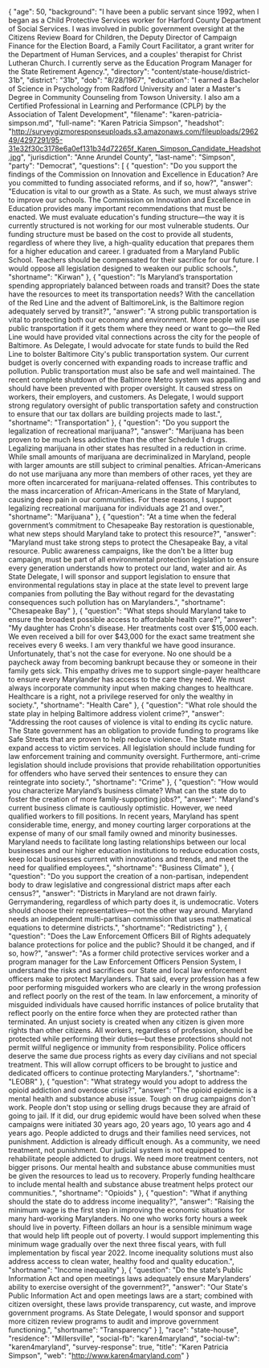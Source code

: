 {
  "age": 50,
  "background": "I have been a public servant since 1992, when I began as a Child Protective Services worker for Harford County Department of Social Services. I was involved in public government oversight at the Citizens Review Board for Children, the Deputy Director of Campaign Finance for the Election Board, a Family Court Facilitator, a grant writer for the Department of Human Services, and a couples' therapist for Christ Lutheran Church.  I currently serve as the Education Program Manager for the State Retirement Agency.",
  "directory": "content/state-house/district-31b",
  "district": "31b",
  "dob": "8/28/1967",
  "education": "I earned a Bachelor of Science in Psychology from Radford University and later a Master's Degree in Community Counseling from Towson University. I also am a Certified Professional in Learning and Performance (CPLP) by the Association of Talent Development",
  "filename": "karen-patricia-simpson.md",
  "full-name": "Karen Patricia Simpson",
  "headshot": "http://surveygizmoresponseuploads.s3.amazonaws.com/fileuploads/296249/4297291/95-31e32f30c3178e6a0ef131b34d72265f_Karen_Simpson_Candidate_Headshot.jpg",
  "jurisdiction": "Anne Arundel County",
  "last-name": "Simpson",
  "party": "Democrat",
  "questions": [
    {
      "question": "Do you support the findings of the Commission on Innovation and Excellence in Education? Are you committed to funding associated reforms, and if so, how?",
      "answer": "Education is vital to our growth as a State. As such, we must always strive to improve our schools. The Commission on Innovation and Excellence in Education provides many important recommendations that must be enacted. We must evaluate education's funding structure—the way it is currently structured is not working for our most vulnerable students. Our funding structure must be based on the cost to provide all students, regardless of where they live, a high-quality education that prepares them for a higher education and career.   I graduated from a Maryland Public School.  Teachers should be compensated for their sacrifice for our future.  I would oppose all legislation designed to weaken our public schools.",
      "shortname": "Kirwan"
    },
    {
      "question": "Is Maryland’s transportation spending appropriately balanced between roads and transit? Does the state have the resources to meet its transportation needs? With the cancellation of the Red Line and the advent of BaltimoreLink, is the Baltimore region adequately served by transit?",
      "answer": "A strong public transportation is vital to protecting both our economy and environment. More people will use public transportation if it gets them where they need or want to go—the Red Line would have provided vital connections across the city for the people of Baltimore. As Delegate, I would advocate for state funds to build the Red Line to bolster Baltimore City's public transportation system. Our current budget is overly concerned with expanding roads to increase traffic and pollution.  Public transportation must also be safe and well maintained. The recent complete shutdown of the Baltimore Metro system was appalling and should have been prevented with proper oversight. It caused stress on workers, their employers, and customers. As Delegate, I would support strong regulatory oversight of public transportation safety and construction to ensure that our tax dollars are building projects made to last.",
      "shortname": "Transportation"
    },
    {
      "question": "Do you support the legalization of recreational marijuana?",
      "answer": "Marijuana has been proven to be much less addictive than the other Schedule 1 drugs. Legalizing marijuana in other states has resulted in a reduction in crime. While small amounts of marijuana are decriminalized in Maryland, people with larger amounts are still subject to criminal penalties. African-Americans do not use marijuana any more than members of other races, yet they are more often incarcerated for marijuana-related offenses. This contributes to the mass incarceration of African-Americans in the State of Maryland, causing deep pain in our communities. For these reasons, I support legalizing recreational marijuana for individuals age 21 and over.",
      "shortname": "Marijuana"
    },
    {
      "question": "At a time when the federal government’s commitment to Chesapeake Bay restoration is questionable, what new steps should Maryland take to protect this resource?",
      "answer": "Maryland must take strong steps to protect the Chesapeake Bay, a vital resource. Public awareness campaigns, like the don't be a litter bug campaign, must be part of all environmental protection legislation to ensure every generation understands how to protect our land, water and air. As State Delegate, I will sponsor and support legislation to ensure that environmental regulations stay in place at the state level to prevent large companies from polluting the Bay without regard for the devastating consequences such pollution has on Marylanders.",
      "shortname": "Chesapeake Bay"
    },
    {
      "question": "What steps should Maryland take to ensure the broadest possible access to affordable health care?",
      "answer": "My daughter has Crohn's disease. Her treatments cost over $15,000 each. We even received a bill for over $43,000 for the exact same treatment she receives every 6 weeks. I am very thankful we have good insurance.  Unfortunately, that's not the case for everyone. No one should be a paycheck away from becoming bankrupt because they or someone in their family gets sick.  This empathy drives me to support single-payer healthcare to ensure every Marylander has access to the care they need. We must always incorporate community input when making changes to healthcare.  Healthcare is a right, not a privilege reserved for only the wealthy in society.",
      "shortname": "Health Care"
    },
    {
      "question": "What role should the state play in helping Baltimore address violent crime?",
      "answer": "Addressing the root causes of violence is vital to ending its cyclic nature. The State government has an obligation to provide funding to programs like Safe Streets that are proven to help reduce violence.  The State must expand access to victim services.  All legislation should include funding for law enforcement training and community oversight. Furthermore, anti-crime legislation should include provisions that provide rehabilitation opportunities for offenders who have served their sentences to ensure they can reintegrate into society.",
      "shortname": "Crime"
    },
    {
      "question": "How would you characterize Maryland’s business climate? What can the state do to foster the creation of more family-supporting jobs?",
      "answer": "Maryland's current business climate is cautiously optimistic. However, we need qualified workers to fill positions.  In recent years, Maryland has spent considerable time, energy, and money courting larger corporations at the expense of many of our small family owned and minority businesses. Maryland needs to facilitate long lasting relationships between our local businesses and our higher education institutions to reduce education costs, keep local businesses current with innovations and trends, and meet the need for qualified employees.",
      "shortname": "Business Climate"
    },
    {
      "question": "Do you support the creation of a non-partisan, independent body to draw legislative and congressional district maps after each census?",
      "answer": "Districts in Maryland are not drawn fairly. Gerrymandering, regardless of which party does it, is undemocratic. Voters should choose their representatives—not the other way around. Maryland needs an independent multi-partisan commission that uses mathematical equations to determine districts.",
      "shortname": "Redistricting"
    },
    {
      "question": "Does the Law Enforcement Officers Bill of Rights adequately balance protections for police and the public? Should it be changed, and if so, how?",
      "answer": "As a former child protective services worker and a program manager for the Law Enforcement Officers Pension System, I understand the risks and sacrifices our State and local law enforcement officers make to protect Marylanders. That said, every profession has a few poor performing misguided workers who are clearly in the wrong profession and reflect poorly on the rest of the team. In law enforcement, a minority of misguided individuals have caused horrific instances of police brutality that reflect poorly on the entire force when they are protected rather than terminated.   An unjust society is created when any citizen is given more rights than other citizens. All workers, regardless of profession, should be protected while performing their duties—but these protections should not permit willful negligence or immunity from responsibility. Police officers deserve the same due process rights as every day civilians and not special treatment. This will allow corrupt officers to be brought to justice and dedicated officers to continue protecting Marylanders.",
      "shortname": "LEOBR"
    },
    {
      "question": "What strategy would you adopt to address the opioid addiction and overdose crisis?",
      "answer": "The opioid epidemic is a mental health and substance abuse issue.    Tough on drug campaigns don't work. People don't stop using or selling drugs because they are afraid of going to jail. If it did, our drug epidemic would have been solved when these campaigns were initiated 30 years ago, 20 years ago, 10 years ago and 4 years ago.  People addicted to drugs and their families need services, not punishment. Addiction is already difficult enough. As a community, we need treatment, not punishment.   Our judicial system is not equipped to rehabilitate people addicted to drugs.  We need more treatment centers, not bigger prisons.  Our mental health and substance abuse communities must be given the resources to lead us to recovery. Properly funding healthcare to include mental health and substance abuse treatment helps protect our communities.",
      "shortname": "Opioids"
    },
    {
      "question": "What if anything should the state do to address income inequality?",
      "answer": "Raising the minimum wage is the first step in improving the economic situations for many hard-working Marylanders. No one who works forty hours a week should live in poverty. Fifteen dollars an hour is a sensible minimum wage that would help lift people out of poverty. I would support implementing this minimum wage gradually over the next three fiscal years, with full implementation by fiscal year 2022.   Income inequality solutions must also address access to clean water, healthy food and quality education.",
      "shortname": "Income inequality"
    },
    {
      "question": "Do the state’s Public Information Act and open meetings laws adequately ensure Marylanders’ ability to exercise oversight of the government?",
      "answer": "Our State's Public Information Act and open meetings laws are a start; combined with citizen oversight, these laws provide transparency, cut waste, and improve government programs.  As State Delegate, I would sponsor and support more citizen review programs to audit and improve government functioning.",
      "shortname": "Transparency"
    }
  ],
  "race": "state-house",
  "residence": "Millersville",
  "social-fb": "karen4maryland",
  "social-tw": "karen4maryland",
  "survey-response": true,
  "title": "Karen Patricia Simpson",
  "web": "http://www.karen4maryland.com"
}
